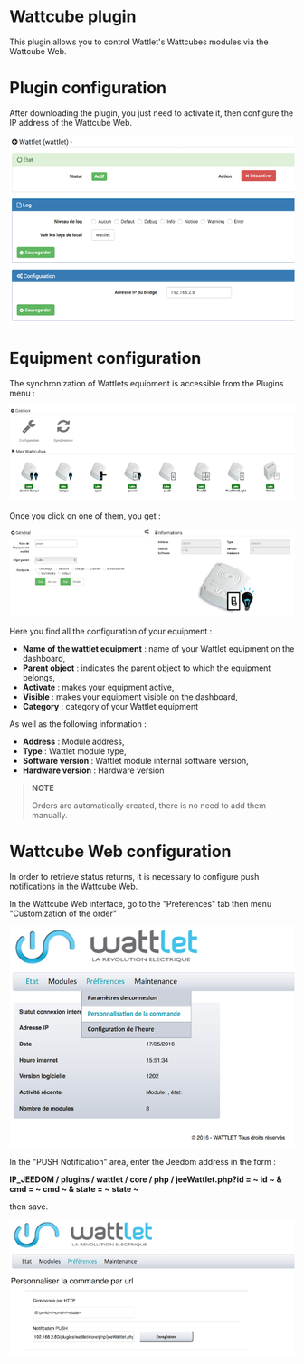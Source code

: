 # Wattcube plugin

This plugin allows you to control Wattlet's Wattcubes modules via the Wattcube Web.

# Plugin configuration 

After downloading the plugin, you just need to activate it, then configure the IP address of the Wattcube Web.

![wattlet](../images/wattlet.png)

# Equipment configuration 

The synchronization of Wattlets equipment is accessible from the Plugins menu :

![wattlet2](../images/wattlet2.png)

Once you click on one of them, you get :

![wattlet3](../images/wattlet3.png)

Here you find all the configuration of your equipment :

-   **Name of the wattlet equipment** : name of your Wattlet equipment on the dashboard,
-   **Parent object** : indicates the parent object to which the equipment belongs,
-   **Activate** : makes your equipment active,
-   **Visible** : makes your equipment visible on the dashboard,
-   **Category** : category of your Wattlet equipment

As well as the following information :

-   **Address** : Module address,
-   **Type** : Wattlet module type,
-   **Software version** : Wattlet module internal software version,
-   **Hardware version** : Hardware version

> **NOTE**
>
> Orders are automatically created, there is no need to add them manually.

# Wattcube Web configuration 

In order to retrieve status returns, it is necessary to configure push notifications in the Wattcube Web.

In the Wattcube Web interface, go to the "Preferences" tab then menu "Customization of the order"

![wattlet4](../images/wattlet4.png)

In the "PUSH Notification" area, enter the Jeedom address in the form :

**IP\_JEEDOM / plugins / wattlet / core / php / jeeWattlet.php?id = ~ id ~ & cmd = ~ cmd ~ & state = ~ state ~**

then save.

![wattlet5](../images/wattlet5.png)
